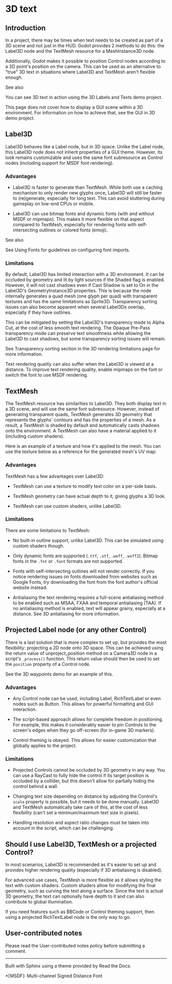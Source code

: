 # 3D text

## Introduction

In a project, there may be times when text needs to be created as part of a 3D
scene and not just in the HUD. Godot provides 2 methods to do this: the
Label3D node and the TextMesh resource for a MeshInstance3D node.

Additionally, Godot makes it possible to position Control nodes according to a
3D point's position on the camera. This can be used as an alternative to
"true" 3D text in situations where Label3D and TextMesh aren't flexible
enough.

See also

You can see 3D text in action using the 3D Labels and Texts demo project.

This page does not cover how to display a GUI scene within a 3D environment.
For information on how to achieve that, see the GUI in 3D demo project.

## Label3D

Label3D behaves like a Label node, but in 3D space. Unlike the Label node,
this Label3D node does not inherit properties of a GUI theme. However, its
look remains customizable and uses the same font subresource as Control nodes
(including support for MSDF font rendering).

### Advantages

  * Label3D is faster to generate than TextMesh. While both use a caching mechanism to only render new glyphs once, Label3D will still be faster to (re)generate, especially for long text. This can avoid stuttering during gameplay on low-end CPUs or mobile.

  * Label3D can use bitmap fonts and dynamic fonts (with and without MSDF or mipmaps). This makes it more flexible on that aspect compared to TextMesh, especially for rendering fonts with self-intersecting outlines or colored fonts (emoji).

See also

See Using Fonts for guidelines on configuring font imports.

### Limitations

By default, Label3D has limited interaction with a 3D environment. It can be
occluded by geometry and lit by light sources if the Shaded flag is enabled.
However, it will not cast shadows even if Cast Shadow is set to On in the
Label3D's GeometryInstance3D properties. This is because the node internally
generates a quad mesh (one glyph per quad) with transparent textures and has
the same limitations as Sprite3D. Transparency sorting issues can also become
apparent when several Label3Ds overlap, especially if they have outlines.

This can be mitigated by setting the Label3D's transparency mode to Alpha Cut,
at the cost of less smooth text rendering. The Opaque Pre-Pass transparency
mode can preserve text smoothness while allowing the Label3D to cast shadows,
but some transparency sorting issues will remain.

See Transparency sorting section in the 3D rendering limitations page for more
information.

Text rendering quality can also suffer when the Label3D is viewed at a
distance. To improve text rendering quality, enable mipmaps on the font or
switch the font to use MSDF rendering.

## TextMesh

The TextMesh resource has similarities to Label3D. They both display text in a
3D scene, and will use the same font subresource. However, instead of
generating transparent quads, TextMesh generates 3D geometry that represents
the glyphs' contours and has the properties of a mesh. As a result, a TextMesh
is shaded by default and automatically casts shadows onto the environment. A
TextMesh can also have a material applied to it (including custom shaders).

Here is an example of a texture and how it's applied to the mesh. You can use
the texture below as a reference for the generated mesh's UV map:

### Advantages

TextMesh has a few advantages over Label3D:

  * TextMesh can use a texture to modify text color on a per-side basis.

  * TextMesh geometry can have actual depth to it, giving glyphs a 3D look.

  * TextMesh can use custom shaders, unlike Label3D.

### Limitations

There are some limitations to TextMesh:

  * No built-in outline support, unlike Label3D. This can be simulated using custom shaders though.

  * Only dynamic fonts are supported (`.ttf`, `.otf`, `.woff`, `.woff2`). Bitmap fonts in the `.fnt` or `.font` formats are not supported.

  * Fonts with self-intersecting outlines will not render correctly. If you notice rendering issues on fonts downloaded from websites such as Google Fonts, try downloading the font from the font author's official website instead.

  * Antialiasing the text rendering requires a full-scene antialiasing method to be enabled such as MSAA, FXAA and temporal antialiasing (TAA). If no antialiasing method is enabled, text will appear grainy, especially at a distance. See 3D antialiasing for more information.

## Projected Label node (or any other Control)

There is a last solution that is more complex to set up, but provides the most
flexibility: projecting a 2D node onto 3D space. This can be achieved using
the return value of unproject_position method on a Camera3D node in a script's
`_process()` function. This return value should then be used to set the
`position` property of a Control node.

See the 3D waypoints demo for an example of this.

### Advantages

  * Any Control node can be used, including Label, RichTextLabel or even nodes such as Button. This allows for powerful formatting and GUI interaction.

  * The script-based approach allows for complete freedom in positioning. For example, this makes it considerably easier to pin Controls to the screen's edges when they go off-screen (for in-game 3D markers).

  * Control theming is obeyed. This allows for easier customization that globally applies to the project.

### Limitations

  * Projected Controls cannot be occluded by 3D geometry in any way. You can use a RayCast to fully hide the control if its target position is occluded by a collider, but this doesn't allow for partially hiding the control behind a wall.

  * Changing text size depending on distance by adjusting the Control's `scale` property is possible, but it needs to be done manually. Label3D and TextMesh automatically take care of this, at the cost of less flexibility (can't set a minimum/maximum text size in pixels).

  * Handling resolution and aspect ratio changes must be taken into account in the script, which can be challenging.

## Should I use Label3D, TextMesh or a projected Control?

In most scenarios, Label3D is recommended as it's easier to set up and
provides higher rendering quality (especially if 3D antialiasing is disabled).

For advanced use cases, TextMesh is more flexible as it allows styling the
text with custom shaders. Custom shaders allow for modifying the final
geometry, such as curving the text along a surface. Since the text is actual
3D geometry, the text can optionally have depth to it and can also contribute
to global illumination.

If you need features such as BBCode or Control theming support, then using a
projected RichTextLabel node is the only way to go.

## User-contributed notes

Please read the User-contributed notes policy before submitting a comment.

* * *

Built with Sphinx using a theme provided by Read the Docs.

  *[MSDF]: Multi-channel Signed Distance Font


